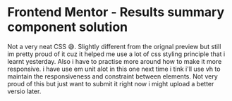 # Frontend Mentor - Results summary component solution

Not a very neat CSS 😅.
Slightly different from the orignal preview but still im pretty proud of it cuz it helped me use a lot of css styling principle that i learnt yesterday.
Also i have to practise more around how to make it more responsive.
i have use em unit alot in this one next time i tink i'll use vh to maintain the responsiveness and constraint between elements.
Not very proud of this but just want to submit it right now i might upload a better versio later.
